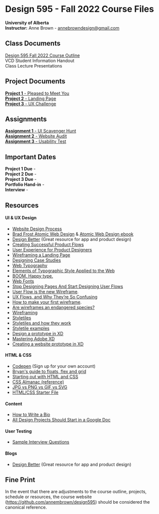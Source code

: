 # Design 595 - Fall 2022 Course Files
**University of Alberta** <br>
**Instructor:** Anne Brown - annebrowndesign@gmail.com

## Class Documents 
[Design 595 Fall 2022 Course Outline](https://github.com/annembrown/design595/blob/main/coure_outline.md) <br>
VCD Student Information Handout <br>
Class Lecture Presentations

## Project Documents 
[**Project 1** - Pleased to Meet You](https://github.com/annembrown/design595/blob/main/project1.md) <br>
[**Project 2** - Landing Page](https://github.com/annembrown/design595/blob/main/project2.md) <br>
[**Project 3** - UX Challenge](https://github.com/annembrown/design595/blob/main/project3.md) <br>

## Assignments 
[**Assignment 1** - UI Scavenger Hunt](https://github.com/annembrown/design595/blob/main/assignment1.md) <br>
[**Assignment 2** - Website Audit](https://github.com/annembrown/design595/blob/main/assignment2.md) <br>
[**Assignment 3** - Usability Test](https://github.com/annembrown/design595/blob/main/assignment3.md) <br>

## Important Dates  
**Project 1 Due** - <br>
**Project 2 Due** - <br>
**Project 3 Due** - <br>
**Portfolio Hand-in** - <br>
**Interview** - <br>

## Resources 
#### UI & UX Design
- [Website Design Process](https://github.com/annembrown/design595/blob/main/website_design_process.md) 
- [Brad Frost Atomic Web Design](https://vimeo.com/179245570) & [Atomic Web Design ebook](https://atomicdesign.bradfrost.com/table-of-contents/) 
- [Design Better](https://www.designbetter.co/) (Great resource for app and product design) 
- [Creating Successful Product Flows](https://medium.com/@ryanglasgow/creating-successful-product-flows-c41ffbce49a1#.gwnuwmgkz) 
- [User Experience for Product Designers](https://medium.com/looks-good-feels-good/user-experience-for-product-designers-e9fa621ce3bc#.dpl1j7p0l) 
- [Wireframing a Landing Page](https://marketingexperiments.com/conversion-marketing/how-to-wireframe-a-landing-page) 
- [Designing Case Studies](https://www.smashingmagazine.com/2015/02/designing-case-studies-human-centered-design-process/)
- [Web Typography](https://css-tricks.com/design-content-typography-first-look-type-nugget/)  
- [Elements of Typographic Style Applied to the Web](http://webtypography.net/toc/)  
- [BOOM. Happy type.](https://www.kobot.ca/blog/boom-happy-type/)   
- [Web Fonts](https://css-tricks.com/understanding-web-fonts-getting/)  
- [Stop Designing Pages And Start Designing User Flows](https://www.smashingmagazine.com/2012/01/stop-designing-pages-start-designing-flows/)   
- [User Flow is the new Wireframe](https://uxdesign.cc/when-to-use-user-flows-guide-8b26ca9aa36a).  
- [UX Flows, and Why They’re So Confusing](https://blog.prototypr.io/ux-flows-and-why-theyre-so-confusing-26670b9089d4)
- [How to make your first wireframe](https://www.invisionapp.com/inside-design/how-to-wireframe/). 
- [Are wireframes an endangered species?](https://www.kobot.ca/blog/are-wireframes-an-endangered-species/)   
- [Wireframing](https://www.usability.gov/how-to-and-tools/methods/wireframing.html)   
- [Styletiles](http://styletil.es/)   
- [Styletiles and how they work](https://alistapart.com/article/style-tiles-and-how-they-work/)  
- [Styletile examples](https://dribbble.com/tags/style_tile)  
- [Design a prototype in XD](https://www.youtube.com/watch?v=EJE-H69RZ2A)
- [Mastering Adobe XD](https://www.youtube.com/watch?v=wCxQ-hHnmGc)
- [Creating a website prototype in XD](https://www.youtube.com/watch?v=gjNUwegxn1w)

#### HTML & CSS
- [Codepen](https://codepen.io/) (Sign up for your own account)
- [Bryan's guide to floats, flex and grid](https://codepen.io/bryankulba/pen/mdbGoVp) 
- [Starting out with HTML and CSS](https://css-tricks.com/guides/beginner/)  
- [CSS Almanac (reference)](https://css-tricks.com/almanac/)  
- [JPG vs PNG vs GIF vs SVG](https://uxdesign.cc/jpg-vs-png-vs-gif-vs-svg-aefeca89f61)   
- [HTML/CSS Starter File](https://codepen.io/bryankulba/pen/oNvdQbM)  

#### Content
- [How to Write a Bio](https://creativecloud.adobe.com/discover/article/how-to-write-a-professional-bio)
- [All Design Projects Should Start in a Google Doc](https://www.tedgoas.com/blog/design-in-google-docs/)   

#### User Testing
- [Sample Interview Questions](https://github.com/annembrown/design595/blob/main/interview-questions.md) 

#### Blogs
- [Design Better](https://www.designbetter.co/) (Great resource for app and product design) 

## Fine Print 
In the event that there are adjustments to the course outline, projects, schedule or resources, the course website (https://github.com/annembrown/design595) should be considered the canonical reference.
